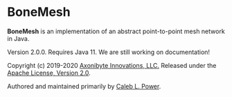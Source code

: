 # BoneMesh #

**BoneMesh** is an implementation of an abstract point-to-point mesh network in Java.

Version 2.0.0. Requires Java 11. We are still working on documentation!

Copyright (c) 2019-2020 [Axonibyte Innovations, LLC.](https://axonibyte.com) Released under the [Apache License, Version 2.0](https://www.apache.org/licenses/LICENSE-2.0).

Authored and maintained primarily by [Caleb L. Power](https://calebpower.com).